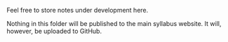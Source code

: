 Feel free to store notes under development here.

Nothing in this folder will be published to the main syllabus website. It will, however, be uploaded to GitHub.